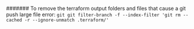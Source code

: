 ####### To remove the terraform output folders and files that cause a git push large file error: ```git git filter-branch -f --index-filter 'git rm --cached -r --ignore-unmatch .terraform/'```
